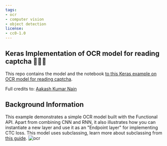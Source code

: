 ```yaml
---
tags:
- ocr
- computer vision
- object detection
license:
- cc0-1.0
---
```


## Keras Implementation of OCR model for reading captcha 🤖🦹🏻

This repo contains the model and the notebook [to this Keras example on OCR model for reading captcha](https://keras.io/examples/vision/captcha_ocr/).

Full credits to: [Aakash Kumar Nain](https://twitter.com/A_K_Nain)

## Background Information 
This example demonstrates a simple OCR model built with the Functional API. Apart from combining CNN and RNN, it also illustrates how you can instantiate a new layer and use it as an "Endpoint layer" for implementing CTC loss. 
This model uses subclassing, learn more about subclassing from [this guide](https://keras.io/guides/making_new_layers_and_models_via_subclassing/).
![ocr](https://keras.io/img/examples/vision/captcha_ocr/captcha_ocr_19_1.png)

